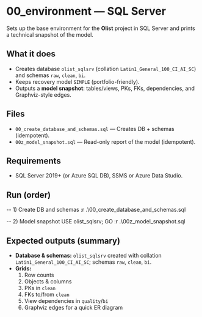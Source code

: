 # 00_environment — SQL Server

Sets up the base environment for the **Olist** project in SQL Server and prints a technical snapshot of the model.

## What it does
- Creates database `olist_sqlsrv` (collation `Latin1_General_100_CI_AI_SC`) and schemas `raw`, `clean`, `bi`.
- Keeps recovery model `SIMPLE` (portfolio-friendly).
- Outputs a **model snapshot**: tables/views, PKs, FKs, dependencies, and Graphviz-style edges.

## Files
- `00_create_database_and_schemas.sql` — Creates DB + schemas (idempotent).
- `00z_model_snapshot.sql` — Read-only report of the model (idempotent).

## Requirements
- SQL Server 2019+ (or Azure SQL DB), SSMS or Azure Data Studio.

## Run (order)
-- 1) Create DB and schemas
:r .\00_create_database_and_schemas.sql

-- 2) Model snapshot
USE olist_sqlsrv;
GO
:r .\00z_model_snapshot.sql

## Expected outputs (summary)

- **Database & schemas:** `olist_sqlsrv` created with collation `Latin1_General_100_CI_AI_SC`; schemas `raw`, `clean`, `bi`.
- **Grids:**
  1. Row counts
  2. Objects & columns
  3. PKs in `clean`
  4. FKs to/from `clean`
  5. View dependencies in `quality`/`bi`
  6. Graphviz edges for a quick ER diagram




